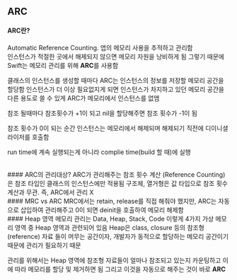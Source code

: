## ARC

#### ARC란?
Automatic Reference Counting.
앱의 메모리 사용을 추적하고 관리함 <br>
인스턴스가 적절한 곳에서 해제되지 않으면 메모리 자원을 낭비하게 됨 그렇기 때문에 Swift는 메모리 관리를 위해 <b>ARC</b>를 사용함

클래스의 인스턴스를 생성할 때마다 ARC는 인스턴스의 정보를 저장할 메모리 공간을 할당함
인스턴스가 더 이상 필요없지게 되면 인스턴스가 차지하고 있던 메모리 공간을 다른 용도로 쓸 수 있게 ARC가 메모리에서 인스턴스를 없앰

참조 될때마다 참조횟수가 +1이 되고 nil을 할당해주면 참조 횟수가 -1이 됨

참조 횟수가 0이 되는 순간 인스턴스는 메모리에서 해제되며 해제되기 직전에 디이니셜라이저를 호출함

run time에 계속 실행되는게 아니라 complie time(build 할 때)에 실행

<br>
#### ARC의 관리대상?
ARC가 관리해주는 참조 횟수 계산 (Reference Counting)은 참조 타입인 클래스의 인스턴스에만 적용됨
구조체, 열거형은 값 타입으로 참조 횟수 계산과 무관. 즉, ARC에서 관리 X

<br>
#### MRC vs ARC
MRC에서는 retain, release를 직접 해줘야 했지만, ARC는 자동으로 삽입하여 관리해주고 0이 되면 deinit을 호출하여 메모리 해제함

<br>
#### Heap 영역
메모리 관리는 Data, Heap, Stack, Code 이렇게 4가지 가상 메모리 영역 중 Heap 영역과 관련되어 있음
Heap은 class, closure 등의 참조형(reference) 자료 들이 머무는 공간이자, 개발자가 동적으로 할당하는 메모리 공간이기 때문에 관리가 필요하기 때문 


관리를 위해서는 Heap 영역에 참조형 자료들이 얼마나 참조되고 있는지 카운팅하고 이에 따라 메모리를 할당 및 제거하면 됨 그리고 이것을 자동으로 해주는 것이 바로 <b>ARC</b>
